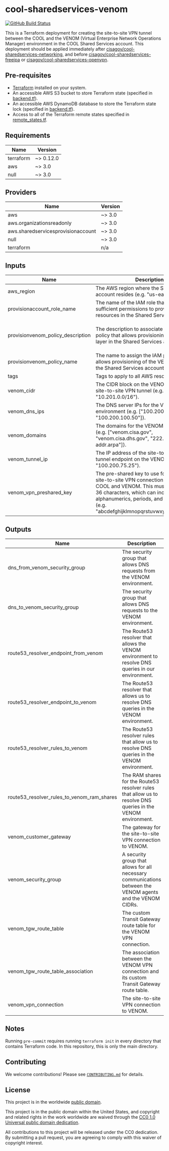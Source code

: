 # cool-sharedservices-venom #

[![GitHub Build Status](https://github.com/cisagov/cool-sharedservices-venom/workflows/build/badge.svg)](https://github.com/cisagov/cool-sharedservices-venom/actions)

This is a Terraform deployment for creating the site-to-site VPN
tunnel between the COOL and the VENOM (Virtual Enterprise Network
Operations Manager) environment in the COOL Shared Services account.
This deployment should be applied immediately after
[cisagov/cool-sharedservices-networking](https://github.com/cisagov/cool-sharedservices-networking),
and before
[cisagov/cool-sharedservices-freeipa](https://github.com/cisagov/cool-sharedservices-freeipa)
or
[cisagov/cool-sharedservices-openvpn](https://github.com/cisagov/cool-sharedservices-openvpn).

## Pre-requisites ##

- [Terraform](https://www.terraform.io/) installed on your system.
- An accessible AWS S3 bucket to store Terraform state
  (specified in [backend.tf](backend.tf)).
- An accessible AWS DynamoDB database to store the Terraform state lock
  (specified in [backend.tf](backend.tf)).
- Access to all of the Terraform remote states specified in
  [remote_states.tf](remote_states.tf).

## Requirements ##

| Name | Version |
|------|---------|
| terraform | ~> 0.12.0 |
| aws | ~> 3.0 |
| null | ~> 3.0 |

## Providers ##

| Name | Version |
|------|---------|
| aws | ~> 3.0 |
| aws.organizationsreadonly | ~> 3.0 |
| aws.sharedservicesprovisionaccount | ~> 3.0 |
| null | ~> 3.0 |
| terraform | n/a |

## Inputs ##

| Name | Description | Type | Default | Required |
|------|-------------|------|---------|:--------:|
| aws_region | The AWS region where the Shared Services account resides (e.g. "us-east-1"). | `string` | `us-east-1` | no |
| provisionaccount_role_name | The name of the IAM role that allows sufficient permissions to provision all AWS resources in the Shared Services account. | `string` | `ProvisionAccount` | no |
| provisionvenom_policy_description | The description to associate with the IAM policy that allows provisioning of the VENOM layer in the Shared Services account. | `string` | `Allows provisioning of the VENOM layer in the Shared Services account.` | no |
| provisionvenom_policy_name | The name to assign the IAM policy that allows provisioning of the VENOM layer in the Shared Services account. | `string` | `ProvisionVenom` | no |
| tags | Tags to apply to all AWS resources created. | `map(string)` | `{}` | no |
| venom_cidr | The CIDR block on the VENOM end of the site-to-site VPN tunnel (e.g. "10.201.0.0/16"). | `string` | n/a | yes |
| venom_dns_ips | The DNS server IPs for the VENOM environment (e.g. ["100.200.75.25", "100.200.100.50"]). | `list(string)` | n/a | yes |
| venom_domains | The domains for the VENOM environment (e.g. ["venom.cisa.gov", "venom.cisa.dhs.gov", "222.111.10.in-addr.arpa"]). | `list(string)` | n/a | yes |
| venom_tunnel_ip | The IP address of the site-to-site VPN tunnel endpoint on the VENOM side (e.g. "100.200.75.25"). | `string` | n/a | yes |
| venom_vpn_preshared_key | The pre-shared key to use for setting up the site-to-site VPN connection between the COOL and VENOM.  This must be a string of 36 characters, which can include alphanumerics, periods, and underscores (e.g. "abcdefghijklmnopqrstuvwxyz01234567._"). | `string` | n/a | yes |

## Outputs ##

| Name | Description |
|------|-------------|
| dns_from_venom_security_group | The security group that allows DNS requests from the VENOM environment. |
| dns_to_venom_security_group | The security group that allows DNS requests to the VENOM environment. |
| route53_resolver_endpoint_from_venom | The Route53 resolver that allows the VENOM environment to resolve DNS queries in our environment. |
| route53_resolver_endpoint_to_venom | The Route53 resolver that allows us to resolve DNS queries in the VENOM environment. |
| route53_resolver_rules_to_venom | The Route53 resolver rules that allow us to resolve DNS queries in the VENOM environment. |
| route53_resolver_rules_to_venom_ram_shares | The RAM shares for the Route53 resolver rules that allow us to resolve DNS queries in the VENOM environment. |
| venom_customer_gateway | The gateway for the site-to-site VPN connection to VENOM. |
| venom_security_group | A security group that allows for all necessary communications between the VENOM agents and the VENOM CIDRs. |
| venom_tgw_route_table | The custom Transit Gateway route table for the VENOM VPN connection. |
| venom_tgw_route_table_association | The association between the VENOM VPN connection and its custom Transit Gateway route table. |
| venom_vpn_connection | The site-to-site VPN connection to VENOM. |

## Notes ##

Running `pre-commit` requires running `terraform init` in every
directory that contains Terraform code. In this repository, this is
only the main directory.

## Contributing ##

We welcome contributions!  Please see [`CONTRIBUTING.md`](CONTRIBUTING.md) for
details.

## License ##

This project is in the worldwide [public domain](LICENSE).

This project is in the public domain within the United States, and
copyright and related rights in the work worldwide are waived through
the [CC0 1.0 Universal public domain
dedication](https://creativecommons.org/publicdomain/zero/1.0/).

All contributions to this project will be released under the CC0
dedication. By submitting a pull request, you are agreeing to comply
with this waiver of copyright interest.
